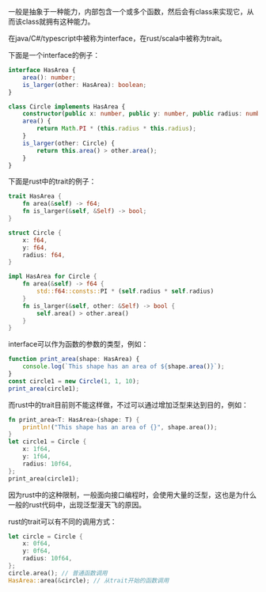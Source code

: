一般是抽象于一种能力，内部包含一个或多个函数，然后会有class来实现它，从而该class就拥有这种能力。

在java/C#/typescript中被称为interface，在rust/scala中被称为trait。

下面是一个interface的例子：

```ts
interface HasArea {
    area(): number;
    is_larger(other: HasArea): boolean;
}

class Circle implements HasArea {
    constructor(public x: number, public y: number, public radius: number) { }
    area() {
        return Math.PI * (this.radius * this.radius);
    }
    is_larger(other: Circle) {
        return this.area() > other.area();
    }
}
```

下面是rust中的trait的例子：

```rust
trait HasArea {
    fn area(&self) -> f64;
    fn is_larger(&self, &Self) -> bool;
}

struct Circle {
    x: f64,
    y: f64,
    radius: f64,
}

impl HasArea for Circle {
    fn area(&self) -> f64 {
        std::f64::consts::PI * (self.radius * self.radius)
    }
    fn is_larger(&self, other: &Self) -> bool {
        self.area() > other.area()
    }
}
```

interface可以作为函数的参数的类型，例如：

```ts
function print_area(shape: HasArea) {
    console.log(`This shape has an area of ${shape.area()}`);
}
const circle1 = new Circle(1, 1, 10);
print_area(circle1);
```

而rust中的trait目前则不能这样做，不过可以通过增加泛型来达到目的，例如：

```rust
fn print_area<T: HasArea>(shape: T) {
    println!("This shape has an area of {}", shape.area());
}
let circle1 = Circle {
    x: 1f64,
    y: 1f64,
    radius: 10f64,
};
print_area(circle1);
```

因为rust中的这种限制，一般面向接口编程时，会使用大量的泛型，这也是为什么一般的rust代码中，出现泛型漫天飞的原因。

rust的trait可以有不同的调用方式：
```rust
let circle = Circle {
    x: 0f64,
    y: 0f64,
    radius: 10f64,
};
circle.area(); // 普通函数调用
HasArea::area(&circle); // 从trait开始的函数调用
```
